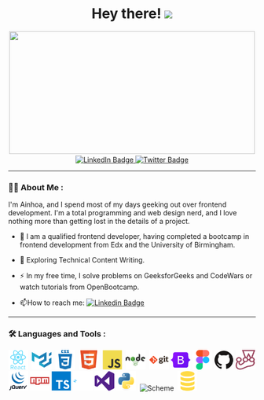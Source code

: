<div id="header" align="center">
  <h1>
  Hey there!
  <img src="https://media.giphy.com/media/hvRJCLFzcasrR4ia7z/giphy.gif" width="30px"/>
</h1>
</div>

<div align="center" id="main">
  <img src="https://media.giphy.com/media/LMcB8XospGZO8UQq87/giphy.gif" width="500" height="250"/>
  <div id="badges" align="center">
  <a href="https://www.linkedin.com/feed/">
    <img src="https://img.shields.io/badge/LinkedIn-blue?style=for-the-badge&logo=linkedin&logoColor=white" alt="LinkedIn Badge"/>
  </a>
  <a href="https://twitter.com/home">
    <img src="https://img.shields.io/badge/Twitter-9cf?style=for-the-badge&logo=twitter&logoColor=white" alt="Twitter Badge"/>
  </a>
</div>
</div>

 ---
 
### :woman_technologist: About Me :
 I'm Ainhoa, and I spend most of my days geeking out over frontend development. I'm a total programming and web design nerd, and I love nothing more than getting lost in the details of a project. 

- :telescope: I am a qualified frontend developer, having completed a bootcamp in frontend development from Edx and the University of Birmingham.

- :seedling: Exploring Technical Content Writing.

- :zap: In my free time, I solve problems on GeeksforGeeks and CodeWars or watch tutorials from OpenBootcamp.

- :mailbox:How to reach me:   [![Linkedin Badge](https://img.shields.io/badge/-LinkedIn-blue?style=flat&logo=Linkedin&logoColor=white)](https://www.linkedin.com/feed/)

---

### :hammer_and_wrench: Languages and Tools :
<div>
  <img src="https://github.com/devicons/devicon/blob/master/icons/react/react-original-wordmark.svg" title="React" alt="React" width="40" height="40"/>&nbsp;
  <img src="https://github.com/devicons/devicon/blob/master/icons/materialui/materialui-original.svg" title="Material UI" alt="Material UI" width="40"   height="40"/>&nbsp;
  <img src="https://github.com/devicons/devicon/blob/master/icons/css3/css3-plain-wordmark.svg"  title="CSS3" alt="CSS" width="40" height="40"/>&nbsp;
  <img src="https://github.com/devicons/devicon/blob/master/icons/html5/html5-original.svg" title="HTML5" alt="HTML" width="40" height="40"/>&nbsp;
  <img src="https://github.com/devicons/devicon/blob/master/icons/javascript/javascript-original.svg" title="JavaScript" alt="JavaScript" width="40" height="40"/>&nbsp;
  <img src="https://github.com/devicons/devicon/blob/master/icons/nodejs/nodejs-original-wordmark.svg" title="NodeJS" alt="NodeJS" width="40" height="40"/>&nbsp;
  <img src="https://github.com/devicons/devicon/blob/master/icons/git/git-original-wordmark.svg" title="Git" **alt="Git" width="40" height="40"/>
  <img src="https://github.com/devicons/devicon/blob/master/icons/bootstrap/bootstrap-original.svg" title="Bootstrap" **alt="Bootstrap" width="40" height="40"/>
  <img src="https://github.com/devicons/devicon/blob/master/icons/figma/figma-original.svg" title="Figma" **alt="Figma" width="40" height="40"/>
  <img src="https://github.com/devicons/devicon/blob/master/icons/github/github-original.svg" title="GitHub" **alt="GitHub" width="40" height="40"/>
  <img src="https://github.com/devicons/devicon/blob/master/icons/jest/jest-plain.svg" title="Jest" **alt="Jest" width="40" height="40"/>
  <img src="https://github.com/devicons/devicon/blob/master/icons/jquery/jquery-original-wordmark.svg" title="JQuery" **alt="JQuery" width="40" height="40"/>
  <img src="https://github.com/devicons/devicon/blob/master/icons/npm/npm-original-wordmark.svg" title="Npm" **alt="Npm" width="40" height="40"/>
  <img src="https://github.com/devicons/devicon/blob/master/icons/typescript/typescript-original.svg" title="TypeScript" **alt="TypeScript" width="40" height="40"/>
  <img src="https://github.com/devicons/devicon/blob/master/icons/tailwindcss/tailwindcss-original-wordmark.svg" title="Tailwind" **alt="Tailwind" width="40" height="40"/>
  <img src="https://github.com/devicons/devicon/blob/master/icons/visualstudio/visualstudio-plain.svg" title="Visual Studio" **alt="Visual Studio" width="40" height="40"/>
  <img src="https://github.com/devicons/devicon/blob/master/icons/python/python-original.svg" title="Python" alt="Python" width="40" height="40"/>&nbsp;
  <img src="https://github.com/devicons/devicon/blob/master/icons/scheme/scheme-original.svg" title="Scheme" alt="Scheme" width="40" height="40"/>&nbsp;
  <img src="https://github.com/devicons/devicon/blob/master/icons/sql/sql-original.svg" title="SQL" alt="SQL" width="40" height="40"/>&nbsp;


  
</div>




